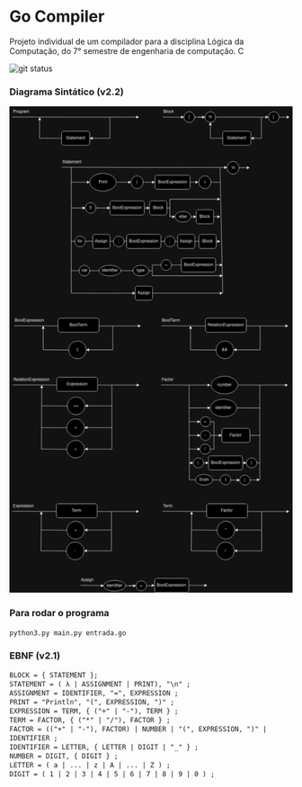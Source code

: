 # Go Compiler

Projeto individual de um compilador para a disciplina Lógica da Computação, do 7° semestre de engenharia de computação. C

![git status](http://3.129.230.99/svg/gabrielonishi/go-compiler/)

### Diagrama Sintático (v2.2)

![Diagrama sintático](./synctactic_diagram.drawio.png)

### Para rodar o programa
```shell
python3.py main.py entrada.go
```

### EBNF (v2.1)

```
BLOCK = { STATEMENT };
STATEMENT = ( λ | ASSIGNMENT | PRINT), "\n" ;
ASSIGNMENT = IDENTIFIER, "=", EXPRESSION ;
PRINT = "Println", "(", EXPRESSION, ")" ;
EXPRESSION = TERM, { ("+" | "-"), TERM } ;
TERM = FACTOR, { ("*" | "/"), FACTOR } ;
FACTOR = (("+" | "-"), FACTOR) | NUMBER | "(", EXPRESSION, ")" | IDENTIFIER ;
IDENTIFIER = LETTER, { LETTER | DIGIT | "_" } ;
NUMBER = DIGIT, { DIGIT } ;
LETTER = ( a | ... | z | A | ... | Z ) ;
DIGIT = ( 1 | 2 | 3 | 4 | 5 | 6 | 7 | 8 | 9 | 0 ) ;
```

